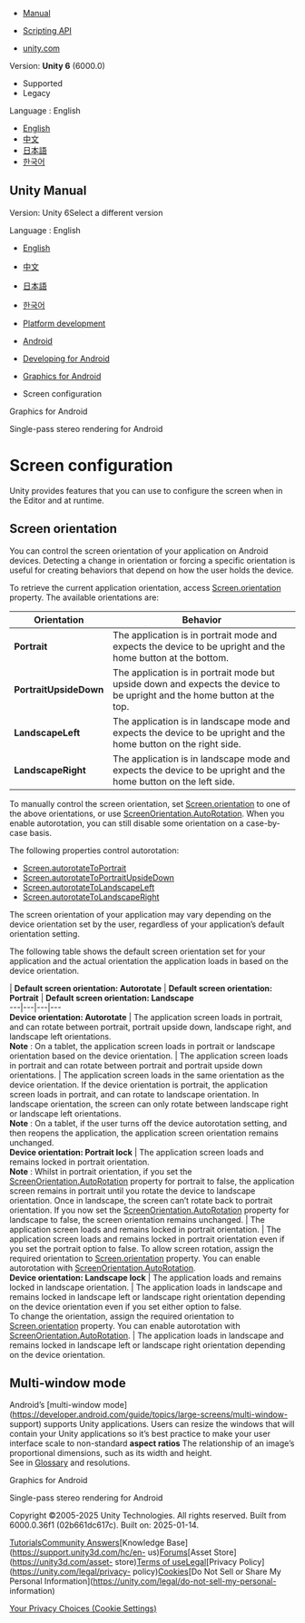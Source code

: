 [](https://docs.unity3d.com)

  * [Manual](../Manual/index.html)
  * [Scripting API](../ScriptReference/index.html)

  * [unity.com](https://unity.com/)

Version: **Unity 6** (6000.0)

  * Supported
  * Legacy

Language : English

  * [English](/Manual/android-screen-configuration.html)
  * [中文](/cn/current/Manual/android-screen-configuration.html)
  * [日本語](/ja/current/Manual/android-screen-configuration.html)
  * [한국어](/kr/current/Manual/android-screen-configuration.html)

[](https://docs.unity3d.com)

## Unity Manual

Version: Unity 6Select a different version

Language : English

  * [English](/Manual/android-screen-configuration.html)
  * [中文](/cn/current/Manual/android-screen-configuration.html)
  * [日本語](/ja/current/Manual/android-screen-configuration.html)
  * [한국어](/kr/current/Manual/android-screen-configuration.html)

  * [Platform development ](PlatformSpecific.html)
  * [Android](android.html)
  * [Developing for Android](android-developing.html)
  * [Graphics for Android](android-graphics.html)
  * Screen configuration

[](android-graphics.html)

Graphics for Android

[](Android-SinglePassStereoRendering.html)

Single-pass stereo rendering for Android

# Screen configuration

Unity provides features that you can use to configure the screen when in the
Editor and at runtime.

## Screen orientation

You can control the screen orientation of your application on Android devices.
Detecting a change in orientation or forcing a specific orientation is useful
for creating behaviors that depend on how the user holds the device.

To retrieve the current application orientation, access
[Screen.orientation](../ScriptReference/Screen-orientation.html) property. The
available orientations are:

**Orientation** | **Behavior**  
---|---  
**Portrait** | The application is in portrait mode and expects the device to be upright and the home button at the bottom.  
**PortraitUpsideDown** | The application is in portrait mode but upside down and expects the device to be upright and the home button at the top.  
**LandscapeLeft** | The application is in landscape mode and expects the device to be upright and the home button on the right side.  
**LandscapeRight** | The application is in landscape mode and expects the device to be upright and the home button on the left side.  
  
To manually control the screen orientation, set
[Screen.orientation](../ScriptReference/Screen-orientation.html) to one of the
above orientations, or use
[ScreenOrientation.AutoRotation](../ScriptReference/ScreenOrientation.AutoRotation.html).
When you enable autorotation, you can still disable some orientation on a
case-by-case basis.

The following properties control autorotation:

  * [Screen.autorotateToPortrait](../ScriptReference/Screen-autorotateToPortrait.html)
  * [Screen.autorotateToPortraitUpsideDown](../ScriptReference/Screen-autorotateToPortraitUpsideDown.html)
  * [Screen.autorotateToLandscapeLeft](../ScriptReference/Screen-autorotateToLandscapeLeft.html)
  * [Screen.autorotateToLandscapeRight](../ScriptReference/Screen-autorotateToLandscapeRight.html)

The screen orientation of your application may vary depending on the device
orientation set by the user, regardless of your application’s default
orientation setting.

The following table shows the default screen orientation set for your
application and the actual orientation the application loads in based on the
device orientation.

| **Default screen orientation: Autorotate** | **Default screen orientation: Portrait** | **Default screen orientation: Landscape**  
---|---|---|---  
**Device orientation: Autorotate** | The application screen loads in portrait, and can rotate between portrait, portrait upside down, landscape right, and landscape left orientations.  
**Note** : On a tablet, the application screen loads in portrait or landscape orientation based on the device orientation. | The application screen loads in portrait and can rotate between portrait and portrait upside down orientations. | The application screen loads in the same orientation as the device orientation. If the device orientation is portrait, the application screen loads in portrait, and can rotate to landscape orientation. In landscape orientation, the screen can only rotate between landscape right or landscape left orientations.  
**Note** : On a tablet, if the user turns off the device autorotation setting,
and then reopens the application, the application screen orientation remains
unchanged.  
**Device orientation: Portrait lock** | The application screen loads and remains locked in portrait orientation.   
**Note** : Whilst in portrait orientation, if you set the [ScreenOrientation.AutoRotation](../ScriptReference/ScreenOrientation.AutoRotation.html) property for portrait to false, the application screen remains in portrait until you rotate the device to landscape orientation. Once in landscape, the screen can’t rotate back to portrait orientation. If you now set the [ScreenOrientation.AutoRotation](../ScriptReference/ScreenOrientation.AutoRotation.html) property for landscape to false, the screen orientation remains unchanged. | The application screen loads and remains locked in portrait orientation. | The application screen loads and remains locked in portrait orientation even if you set the portrait option to false. To allow screen rotation, assign the required orientation to [Screen.orientation](../ScriptReference/ScreenOrientation.html) property. You can enable autorotation with [ScreenOrientation.AutoRotation](../ScriptReference/ScreenOrientation.AutoRotation.html).  
**Device orientation: Landscape lock** | The application loads and remains locked in landscape orientation. | The application loads in landscape and remains locked in landscape left or landscape right orientation depending on the device orientation even if you set either option to false.   
To change the orientation, assign the required orientation to [Screen.orientation](../ScriptReference/ScreenOrientation.html) property. You can enable autorotation with [ScreenOrientation.AutoRotation](../ScriptReference/ScreenOrientation.AutoRotation.html). | The application loads in landscape and remains locked in landscape left or landscape right orientation depending on the device orientation.  
  
## Multi-window mode

Android’s [multi-window
mode](https://developer.android.com/guide/topics/large-screens/multi-window-
support) supports Unity applications. Users can resize the windows that will
contain your Unity applications so it’s best practice to make your user
interface scale to non-standard **aspect ratios** The relationship of an
image’s proportional dimensions, such as its width and height.  
See in [Glossary](Glossary.html#AspectRatio) and resolutions.

[](android-graphics.html)

Graphics for Android

[](Android-SinglePassStereoRendering.html)

Single-pass stereo rendering for Android

Copyright ©2005-2025 Unity Technologies. All rights reserved. Built from
6000.0.36f1 (02b661dc617c). Built on: 2025-01-14.

[Tutorials](https://learn.unity.com/)[Community
Answers](https://answers.unity3d.com)[Knowledge
Base](https://support.unity3d.com/hc/en-
us)[Forums](https://forum.unity3d.com)[Asset Store](https://unity3d.com/asset-
store)[Terms of
use](https://docs.unity3d.com/Manual/TermsOfUse.html)[Legal](https://unity.com/legal)[Privacy
Policy](https://unity.com/legal/privacy-
policy)[Cookies](https://unity.com/legal/cookie-policy)[Do Not Sell or Share
My Personal Information](https://unity.com/legal/do-not-sell-my-personal-
information)

[Your Privacy Choices (Cookie Settings)](javascript:void\(0\);)

